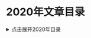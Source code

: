 2020年文章目录
===

<details>
<summary>点击展开2020年目录</summary>

* [01.JVM技术细节: HotSpot的内存模型](./01_jvm_memory_model/README.md)【已完成】
* [02.辨析： 自旋锁与信号量](./02_spinlock-vs-semaphore/README.md)【已完成】
* [03.Java坑人面试题系列: 包装类（中级难度）](./03_quiz-wrapper-classes/README.md)【已完成】
* [04.Java坑人面试题系列: 比对while与for循环（中级难度）](./04_quiz-loop-constructs/README.md)【已完成】
* [05.Linux系统命令 - 查看内存使用情况](./05_linux-memory-usage/README.md)【已完成】
* [06.深入解析G1垃圾收集器与性能优化](./06_g1_gc_tuning/README.md)【已完成】
* [07.Java坑人面试题系列: 线程/线程池（高级难度）](./07_quiz-executor-service/README.md)【已完成】
* [08.获取JVM堆内存转储的常用方法](./08_java-heap-dump/README.md)【已完成】
* [09.获取Java线程转储的常用方法](./09_java-thread-dump/README.md)【已完成】
* [10.高级数据结构: 跳表（Skip List）](./10_skip-list/README.md)【已校对】
* [11.JVM最重要的性能调优参数](./11_jvm-arguments-of-highly-effective/README.md)【已完成】
- [12.0 MAVEN基础系列（〇）Maven五分钟入门教程](./12_introduction-to-the-pom/maven-in-five-minutes.md)【粗翻】
- [12.1 MAVEN基础系列（一）项目构建的各个阶段](./12_introduction-to-the-pom/introduction-to-the-lifecycle.md)【粗翻】
- [12.2 MAVEN基础系列（二）POM文件](./12_introduction-to-the-pom/README.md)【粗翻】
* [13.诊断问题和排查故障非常难？](./13_why-troubleshooting-so-hard/README.md)【已完成】
* [14.JVM性能指标监控工具 -- Micrometer](./14_micrometer_intro/README.md)【已完成】
* [15.DataDog集成MySQL的配置](./15_datadog_mysql/README.md)【已完成】
* [16.迁移Ubuntu下MySQL的data目录](./16_mysql_data_dir/README.md)【已完成】
* [17.Java坑人面试题系列: 变量声明（中级难度）](./17_quiz-variable-declaration/README.md)【已完成】
* [18.实战MySQL唯一索引](./18_mysql-unique-index/README.md)【粗翻.TODO】
* [19.Java坑人面试题系列: 集合（高级难度）](./19_quiz-advanced-collectors/README.md)【粗翻】
* [20.真实用户监控与综合性能监控](./20_monitoring-vs-synthetic-monitoring/README.md)【机器翻译】
* [21.深入JVM - Code Cache内存池](./21_jvm-code-cache/README.md)【已完成】
* [22.Java 9 Module System(系列)](./22_Java_9_Module_System/README.md) 【系列文章】
* [23.ZGC简介](./23_zgc_intro/README.md)【粗翻】
* [24.Python Tutorial](./24_python-tutorial/README.md)【系列文章】
* [25.系统设计最佳实践](./25_embedded-rules-of-thumb/README.md)【系列文章】
* [26.Java规范系列：JAR文件规范](./26_jar_specs/README.md)【粗翻】
* [27.vim与vi跳到行尾的技巧](./27_vi-vim-editor-end-of-line/README.md)
* [28.深入剖析JVM实现细节(系列)](./28_anatomy-quarks/README.md)【系列文章】
* [29.通过线程调度延迟来探测CPU性能抖动](./29_sleep_test/README.md)【已完成】
* [30.MySQL用户命名规范](./30_mysql_account_username/README.md)【已完成】
* [31.删除MySQL用户帐号 - DROP USER语句简介](./31_mysql_account_drop_user/README.md)【已完成】
* [32.Spring Boot 实战教程](./32_spring-boot-tutorials/README.md)
* [33.数据结构与集合](./33_collection_intro/README.md)
* [34.Word创建目录与导出技巧](./34_word_skill/README.md)【已完成】
* [35.MySQL优化手册 - 官方文档[中文版]](./35_mysql_optimization/README.md)【系列文章】
* [36.InnoDB引擎中AUTO_INCREMENT的处理机制](.//README.md)
* [37.CompressedOops详解](./37_CompressedOops/README.md)
* [38.如何选择机器学习平台](./38_how-to-choose-a-cloud-machine-learning-platform/README.md)
* [39.辨析深度学习和机器学习](./39_deep-learning-vs-machine-learning/README.md)
* [40.JDK16新特性（不断更新中）](./40_jdk-16-whats-coming-in-java-16/README.md)【粗翻】
* [41.深入JVM - 实例详解invoke相关操作码](./41_invoke_opcode/README.md)【已完成】
* [42.案例讲解JVM方法体字节码](./42_method_byte_code/README.md)
* [43.Java多线程与并发面试题](./43_java_thread_conc_interview/README.md)【已完成】
* [44.深入系列: InnoDB存储引擎](./44_innodb-storage-engine/README.md)【系列文章】
* [44.7 InnoDB的锁和事务模型](./44_innodb-storage-engine/14.7_innodb-locking-transaction-model_CN.md)【已完成】
* [45.Java正则表达式入门与实战](./45_java_and_regex/README.md)【写作中ing...】
* [46.Linux内核文档: 内存屏障](./46_Linux_Kernel_Memory_Barriers/README.md)



</details>

